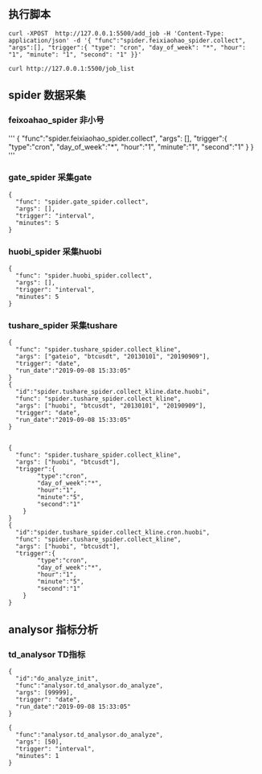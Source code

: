 ## 执行脚本

```
curl -XPOST  http://127.0.0.1:5500/add_job -H 'Content-Type: application/json' -d '{ "func":"spider.feixiaohao_spider.collect", "args":[], "trigger":{ "type": "cron", "day_of_week": "*", "hour": "1", "minute": "1", "second": "1" }}'

curl http://127.0.0.1:5500/job_list
```

## spider 数据采集

### feixoahao_spider 非小号

'''
{
  "func":"spider.feixiaohao_spider.collect",
  "args": [],
  "trigger":{
    "type":"cron",
    "day_of_week":"*",
    "hour":"1",
    "minute":"1",
    "second":"1"
  }
}
'''

### gate_spider 采集gate

```
{
  "func": "spider.gate_spider.collect",
  "args": [],
  "trigger": "interval",
  "minutes": 5
}
```

### huobi_spider 采集huobi

```
{
  "func": "spider.huobi_spider.collect",
  "args": [],
  "trigger": "interval",
  "minutes": 5
}
```

### tushare_spider 采集tushare

```
{
  "func": "spider.tushare_spider.collect_kline",
  "args": ["gateio", "btcusdt", "20130101", "20190909"],
  "trigger": "date",
  "run_date":"2019-09-08 15:33:05"
}
{
  "id":"spider.tushare_spider.collect_kline.date.huobi",
  "func": "spider.tushare_spider.collect_kline",
  "args": ["huobi", "btcusdt", "20130101", "20190909"],
  "trigger": "date",
  "run_date":"2019-09-08 15:33:05"
}


{
  "func": "spider.tushare_spider.collect_kline",
  "args": ["huobi", "btcusdt"],
  "trigger":{
        "type":"cron",
        "day_of_week":"*",
        "hour":"1",
        "minute":"5",
        "second":"1"
    }
}
{
  "id":"spider.tushare_spider.collect_kline.cron.huobi",
  "func": "spider.tushare_spider.collect_kline",
  "args": ["huobi", "btcusdt"],
  "trigger":{
        "type":"cron",
        "day_of_week":"*",
        "hour":"1",
        "minute":"5",
        "second":"1"
    }
}
```

## analysor 指标分析

### td_analysor TD指标

```
{
  "id":"do_analyze_init",
  "func":"analysor.td_analysor.do_analyze",
  "args": [99999],
  "trigger": "date",
  "run_date":"2019-09-08 15:33:05"
}

{
  "func":"analysor.td_analysor.do_analyze",
  "args": [50],
  "trigger": "interval",
  "minutes": 1
}
```
